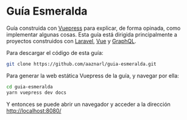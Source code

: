 # Guía Esmeralda

Guía construida con [Vuepress](https://vuepress.vuejs.org/) para explicar, de forma opinada,
como implementar algunas cosas. Esta guía está dirigida principalmente a proyectos construidos
con [Laravel](https://laravel.com/), [Vue](https://vuejs.org/) y [GraphQL](https://graphql.org/learn/).


Para descargar el código de esta guía:

```bash
git clone https://github.com/aaznarl/guia-esmeralda.git
```

Para generar la web estática Vuepress de la guía, y navegar por ella:

```bash
cd guia-esmeralda
yarn vuepress dev docs
```

Y entonces se puede abrir un navegador y acceder a la dirección [http://localhost:8080/](http://localhost:8080/)






